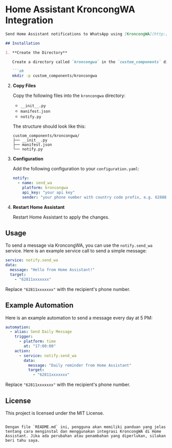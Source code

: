 # Home Assistant KroncongWA Integration
```markdown
Send Home Assistant notifications to WhatsApp using [KroncongWA](http://notify.obhy.net).

## Installation

1. **Create the Directory**

   Create a directory called `kroncongwa` in the `custom_components` directory of your Home Assistant configuration.

   ```sh
   mkdir -p custom_components/kroncongwa
   ```

2. **Copy Files**

   Copy the following files into the `kroncongwa` directory:

   - `__init__.py`
   - `manifest.json`
   - `notify.py`

   The structure should look like this:

   ```
   custom_components/kroncongwa/
   ├── __init__.py
   ├── manifest.json
   └── notify.py
   ```

3. **Configuration**

   Add the following configuration to your `configuration.yaml`:

   ```yaml
   notify:
     - name: send_wa
       platform: kroncongwa
       api_key: "your api key"
       sender: "your phone number with country code prefix, e.g. 62888xxxx"
   ```

4. **Restart Home Assistant**

   Restart Home Assistant to apply the changes.

## Usage

To send a message via KroncongWA, you can use the `notify.send_wa` service. Here is an example service call to send a simple message:

```yaml
service: notify.send_wa
data:
  message: "Hello from Home Assistant!"
  target:
    - "62811xxxxxxx"
```

Replace `"62811xxxxxxx"` with the recipient's phone number.

## Example Automation

Here is an example automation to send a message every day at 5 PM:

```yaml
automation:
  - alias: Send Daily Message
    trigger:
      - platform: time
        at: "17:00:00"
    action:
      - service: notify.send_wa
        data:
          message: "Daily reminder from Home Assistant"
          target:
            - "62811xxxxxxx"
```

Replace `"62811xxxxxxx"` with the recipient's phone number.

## License

This project is licensed under the MIT License.
```

Dengan file `README.md` ini, pengguna akan memiliki panduan yang jelas tentang cara menginstal dan menggunakan integrasi KroncongWA di Home Assistant. Jika ada perubahan atau penambahan yang diperlukan, silakan beri tahu saya.
